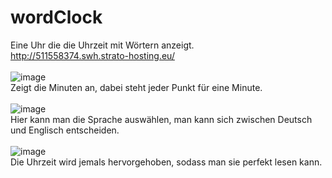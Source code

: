 # wordClock

Eine Uhr die die Uhrzeit mit Wörtern anzeigt.
<br>
http://511558374.swh.strato-hosting.eu/
<br>
<br>
![image](https://user-images.githubusercontent.com/92666656/137637309-6e3acdd7-eddb-4dd2-a063-c0d673d694ef.png)
<br>
Zeigt die Minuten an, dabei steht jeder Punkt für eine Minute.
<br>
<br>
![image](https://user-images.githubusercontent.com/92666656/137637326-fb24702c-9dc2-40ab-96a8-dbb7d30f3c67.png)
<br>
Hier kann man die Sprache auswählen, man kann sich zwischen Deutsch und Englisch entscheiden.
<br>
<br>
![image](https://user-images.githubusercontent.com/92666656/137637344-991b0f4d-7ad3-4c40-b576-b06067063b1c.png)
<br>
Die Uhrzeit wird jemals hervorgehoben, sodass man sie perfekt lesen kann. 
